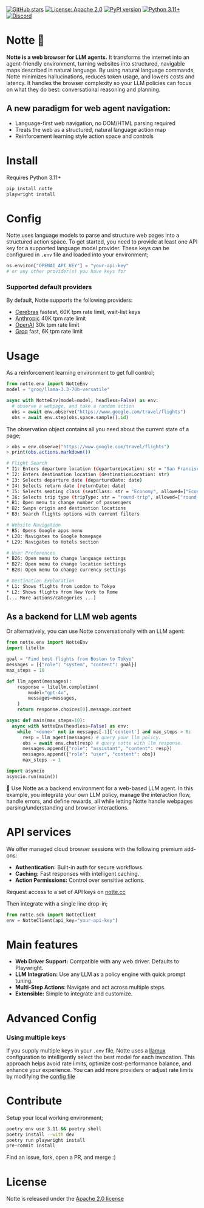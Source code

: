 [![GitHub stars](https://img.shields.io/github/stars/nottelabs/notte?style=social)](https://github.com/nottelabs/notte/stargazers)
[![License: Apache 2.0](https://img.shields.io/badge/License-Apache%202.0-blue.svg)](https://opensource.org/licenses/Apache-2.0)
[![PyPI version](https://img.shields.io/pypi/v/notte)](https://pypi.org/project/notte/)
[![Python 3.11+](https://img.shields.io/badge/python-3.11+-blue.svg)](https://www.python.org/downloads/)
[![Discord](https://img.shields.io/discord/1312234428444966924?color=7289DA&label=Discord&logo=discord&logoColor=white)](https://discord.gg/atbh5s6bts)

# Notte 🌌

**Notte is a web browser for LLM agents.** It transforms the internet into an agent-friendly environment, turning websites into structured, navigable maps described in natural language. By using natural language commands, Notte minimizes hallucinations, reduces token usage, and lowers costs and latency. It handles the browser complexity so your LLM policies can focus on what they do best: conversational reasoning and planning.

## A new paradigm for web agent navigation:

- Language-first web navigation, no DOM/HTML parsing required
- Treats the web as a structured, natural language action map
- Reinforcement learning style action space and controls

# Install

Requires Python 3.11+

```bash
pip install notte
playwright install
```

# Config

Notte uses language models to parse and structure web pages into a structured action space. To get started, you need to provide at least one API key for a supported language model provider. These keys can be configured in `.env` file and loaded into your environment;

```python
os.environ["OPENAI_API_KEY"] = "your-api-key"
# or any other provider(s) you have keys for
```

### Supported default providers

By default, Notte supports the following providers:

- [Cerebras](https://console.anthropic.com/) fastest, 60K tpm rate limit, wait-list keys
- [Anthropic](https://docs.anthropic.com/en/docs/api/api-reference) 40K tpm rate limit
- [OpenAI](https://platform.openai.com/docs/guides/chat/introduction) 30k tpm rate limit
- [Groq](https://groq.com/llm-api) fast, 6K tpm rate limit

# Usage

As a reinforcement learning environment to get full control;

```python
from notte.env import NotteEnv
model = "groq/llama-3.3-70b-versatile"

async with NotteEnv(model=model, headless=False) as env:
  # observe a webpage, and take a random action
  obs = await env.observe("https://www.google.com/travel/flights")
  obs = await env.step(obs.space.sample().id)
```

The observation object contains all you need about the current state of a page;

```bash
> obs = env.observe("https://www.google.com/travel/flights")
> print(obs.actions.markdown())

# Flight Search
* I1: Enters departure location (departureLocation: str = "San Francisco")
* I2: Enters destination location (destinationLocation: str)
* I3: Selects departure date (departureDate: date)
* I4: Selects return date (returnDate: date)
* I5: Selects seating class (seatClass: str = "Economy", allowed=["Economy", "Premium Economy", "Business", "First"])
* I6: Selects trip type (tripType: str = "round-trip", allowed=["round-trip", "one-way", "multi-city"])
* B1: Open menu to change number of passengers
* B2: Swaps origin and destination locations
* B3: Search flights options with current filters

# Website Navigation
* B5: Opens Google apps menu
* L28: Navigates to Google homepage
* L29: Navigates to Hotels section

# User Preferences
* B26: Open menu to change language settings
* B27: Open menu to change location settings
* B28: Open menu to change currency settings

# Destination Exploration
* L1: Shows flights from London to Tokyo
* L2: Shows flights from New York to Rome
[... More actions/categories ...]
```

## As a backend for LLM web agents

Or alternatively, you can use Notte conversationally with an LLM agent:

```python
from notte.env import NotteEnv
import litellm

goal = "Find best flights from Boston to Tokyo"
messages = [{"role": "system", "content": goal}]
max_steps = 10

def llm_agent(messages):
    response = litellm.completion(
        model="gpt-4o",
        messages=messages,
    )
    return response.choices[0].message.content

async def main(max_steps=10):
  async with NotteEnv(headless=False) as env:
    while '<done>' not in messages[-1]['content'] and max_steps > 0:
      resp = llm_agent(messages) # query your llm policy.
      obs = await env.chat(resp) # query notte with llm response.
      messages.append({"role": "assistant", "content": resp})
      messages.append({"role": "user", "content": obs})
      max_steps -= 1

import asyncio
asyncio.run(main())
```

🌌 Use Notte as a backend environment for a web-based LLM agent. In this example, you integrate your own LLM policy, manage the interaction flow, handle errors, and define rewards, all while letting Notte handle webpages parsing/understanding and browser interactions.

# API services

We offer managed cloud browser sessions with the following premium add-ons:

- **Authentication:** Built-in auth for secure workflows.
- **Caching:** Fast responses with intelligent caching.
- **Action Permissions:** Control over sensitive actions.

Request access to a set of API keys on [notte.cc](https://notte.cc)

Then integrate with a single line drop-in;

```python
from notte.sdk import NotteClient
env = NotteClient(api_key="your-api-key")
```

# Main features

- **Web Driver Support:** Compatible with any web driver. Defaults to Playwright.
- **LLM Integration:** Use any LLM as a policy engine with quick prompt tuning.
- **Multi-Step Actions**: Navigate and act across multiple steps.
- **Extensible:** Simple to integrate and customize.

# Advanced Config

### Using multiple keys

If you supply multiple keys in your `.env` file, Notte uses a [llamux](https://github.com/andreakiro/llamux-llm-router) configuration to intelligently select the best model for each invocation. This approach helps avoid rate limits, optimize cost-performance balance, and enhance your experience. You can add more providers or adjust rate limits by modifying the [config file](notte/llms/config/endpoints.csv)

# Contribute

Setup your local working environment;

```bash
poetry env use 3.11 && poetry shell
poetry install --with dev
poetry run playwright install
pre-commit install
```

Find an issue, fork, open a PR, and merge :)

# License

Notte is released under the [Apache 2.0 license](LICENSE)
